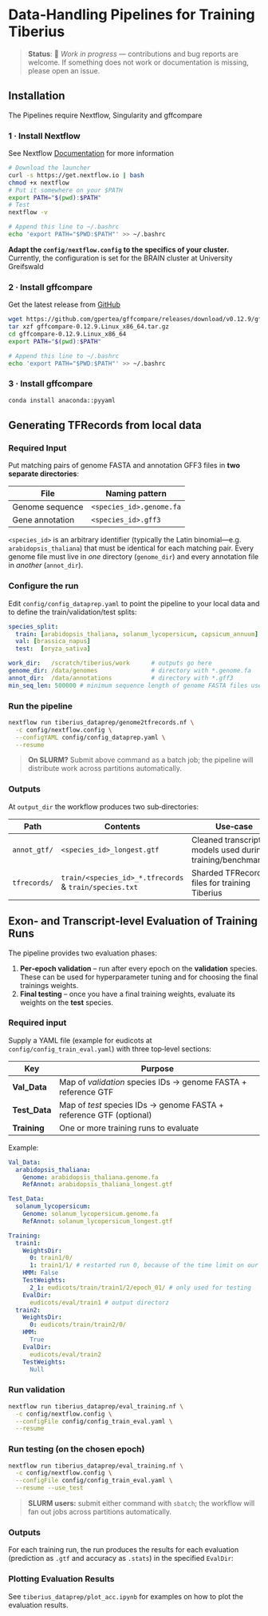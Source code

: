 # Data‑Handling Pipelines for Training Tiberius

> **Status**: 🚧 *Work in progress* — contributions and bug reports are welcome. If something does not work or documentation is missing, please open an issue.


## Installation

The Pipelines require Nextflow, Singularity and gffcompare

### 1 · Install Nextflow

See Nextflow [Documentation](https://www.nextflow.io/docs/latest/install.html) for more information

```bash
# Download the launcher
curl -s https://get.nextflow.io | bash
chmod +x nextflow
# Put it somewhere on your $PATH
export PATH="$(pwd):$PATH"
# Test
nextflow -v
```

```bash
# Append this line to ~/.bashrc
echo 'export PATH="$PWD:$PATH"' >> ~/.bashrc
```

**Adapt the `config/nextflow.config` to the specifics of your cluster.** Currently, the configuration is set for the BRAIN cluster at University Greifswald

### 2 · Install gffcompare

Get the latest release from [GitHub](https://github.com/gpertea/gffcompare/releases/tag/v0.12.9) 

```bash
wget https://github.com/gpertea/gffcompare/releases/download/v0.12.9/gffcompare-0.12.9.Linux_x86_64.tar.gz
tar xzf gffcompare-0.12.9.Linux_x86_64.tar.gz
cd gffcompare-0.12.9.Linux_x86_64
export PATH="$(pwd):$PATH"
```

```bash
# Append this line to ~/.bashrc
echo 'export PATH="$PWD:$PATH"' >> ~/.bashrc
```
### 3 · Install gffcompare
```bash
conda install anaconda::pyyaml
```

## Generating TFRecords from local data

### Required Input

Put matching pairs of genome FASTA and annotation GFF3 files in **two separate directories**:

| File            | Naming pattern                              |
| --------------- | ------------------------------------------- |
| Genome sequence | `<species_id>.genome.fa`                    |
| Gene annotation | `<species_id>.gff3`                         |

`<species_id>` is an arbitrary identifier (typically the Latin binomial—e.g. `arabidopsis_thaliana`) that must be identical for each matching pair. Every genome file must live in *one* directory (`genome_dir`) and every annotation file in *another* (`annot_dir`). 

### Configure the run

Edit `config/config_dataprep.yaml` to point the pipeline to your local data and to define the train/validation/test splits:

```yaml
species_split:
  train: [arabidopsis_thaliana, solanum_lycopersicum, capsicum_annuum]
  val: [brassica_napus]
  test:  [oryza_sativa]

work_dir:   /scratch/tiberius/work      # outputs go here
genome_dir: /data/genomes               # directory with *.genome.fa
annot_dir:  /data/annotations           # directory with *.gff3
min_seq_len: 500000 # minimum sequence length of genome FASTA files used for training
```

### Run the pipeline

```bash
nextflow run tiberius_dataprep/genome2tfrecords.nf \
  -c config/nextflow.config \
  --configYAML config/config_dataprep.yaml \
  --resume
```

> **On SLURM?** Submit above command as a batch job; the pipeline will distribute work across partitions automatically.

### Outputs

At `output_dir` the workflow produces two sub‑directories:

| Path         | Contents                                               | Use‑case                                                        |
| ------------ | ------------------------------------------------------ | --------------------------------------------------------------- |
| `annot_gtf/` | `<species_id>_longest.gtf`                             | Cleaned transcript models used during training/benchmarking |
| `tfrecords/` | `train/<species_id>_*.tfrecords` & `train/species.txt` | Sharded TFRecord files for training Tiberius


## Exon‑ and Transcript‑level Evaluation of Training Runs

The pipeline provides two evaluation phases:

1. **Per‑epoch validation** – run after every epoch on the **validation** species. These can be used for hyperparameter tuning and for choosing the final trainings weights.
2. **Final testing** – once you have a final training weights, evaluate its weights on the **test** species. 

### Required input

Supply a YAML file (example for eudicots at `config/config_train_eval.yaml`) with three top‑level sections:

| Key            | Purpose                                                             |
| -------------- | ------------------------------------------------------------------- |
| **Val\_Data**  | Map of *validation* species IDs → genome FASTA + reference GTF      |
| **Test\_Data** | Map of *test* species IDs → genome FASTA + reference GTF (optional) |
| **Training**   | One or more training runs to evaluate                               |

Example:

```yaml
Val_Data:
  arabidopsis_thaliana:
    Genome: arabidopsis_thaliana.genome.fa
    RefAnnot: arabidopsis_thaliana_longest.gtf

Test_Data:
  solanum_lycopersicum:
    Genome: solanum_lycopersicum.genome.fa
    RefAnnot: solanum_lycopersicum_longest.gtf

Training:
  train1:
    WeightsDir:
      0: train1/0/
      1: train1/1/ # restarted run 0, because of the time limit on our cluster
    HMM: False
    TestWeights:
      2_1: eudicots/train/train1/2/epoch_01/ # only used for testing
    EvalDir:
      eudicots/eval/train1 # output directorz
  train2:
    WeightsDir:
      0: eudicots/train/train2/0/
    HMM:
      True
    EvalDir:
      eudicots/eval/train2
    TestWeights:
      Null
```

### Run validation

```bash
nextflow run tiberius_dataprep/eval_training.nf \
  -c config/nextflow.config \
  --configFile config/config_train_eval.yaml \
  --resume
```

### Run testing (on the chosen epoch)

```bash
nextflow run tiberius_dataprep/eval_training.nf \
  -c config/nextflow.config \
  --configFile config/config_train_eval.yaml \
  --resume --use_test
```

> **SLURM users:** submit either command with `sbatch`; the workflow will fan out jobs across partitions automatically.


### Outputs

For each training run, the run produces the results for each evaluation (prediction as `.gtf` and accuracy as `.stats`) in the specified `EvalDir`:

### Plotting Evaluation Results

See `tiberius_dataprep/plot_acc.ipynb` for examples on how to plot the evaluation results.
